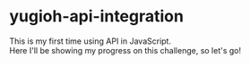 # yugioh-api-integration
This is my first time using API in JavaScript.<br>Here I'll be showing my progress on this challenge, so let's go!
